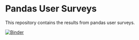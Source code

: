 # Pandas User Surveys

This repository contains the results from pandas user surveys.

[![Binder](https://mybinder.org/badge_logo.svg)](https://mybinder.org/v2/gh/pandas-dev/pandas-user-surveys/master)
